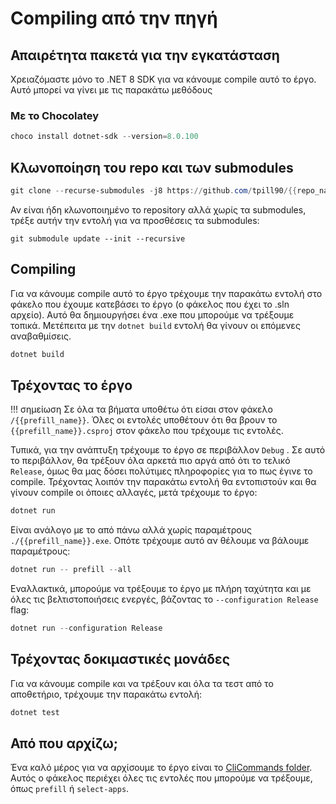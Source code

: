 # Compiling από την πηγή

## Απαιρέτητα πακετά για την εγκατάσταση

Χρειαζόμαστε μόνο το .NET 8 SDK για να κάνουμε compile αυτό το έργο.  Αυτό μπορεί να γίνει με τις παρακάτω μεθόδους

### Με το Chocolatey
```powershell
choco install dotnet-sdk --version=8.0.100
```


## Κλωνοποίηση του repo και των submodules

```powershell
git clone --recurse-submodules -j8 https://github.com/tpill90/{{repo_name}}.git
```
Αν είναι ήδη κλωνοποιημένο το repository αλλά χωρίς τα submodules, τρέξε αυτήν την εντολή για να προσθέσεις τα submodules:
```
git submodule update --init --recursive
```

## Compiling

Για να κάνουμε compile αυτό το έργο τρέχουμε την παρακάτω εντολή στο φάκελο που έχουμε κατεβάσει το έργο (ο φάκελος που έχει το .sln αρχείο).  Αυτό θα δημιουργήσει ένα .exe που μπορούμε να τρέξουμε τοπικά. Μετέπειτα με την `dotnet build` εντολή θα γίνουν οι επόμενες αναβαθμίσεις.

```powershell
dotnet build
```

## Τρέχοντας το έργο

!!! σημείωση
    Σε όλα τα βήματα υποθέτω ότι είσαι στον φάκελο `/{{prefill_name}}`.  Όλες οι εντολές υποθέτουν ότι θα βρουν το `{{prefill_name}}.csproj` στον φάκελο που τρέχουμε τις εντολές.

Τυπικά, για την ανάπτυξη τρέχουμε το έργο σε περιβάλλον `Debug` .  Σε αυτό το περιβάλλον, θα τρέξουν όλα αρκετά πιο αργά από ότι το τελικό `Release`, όμως θα μας δόσει πολύτιμες πληροφορίες για το πως έγινε το compile.  Τρέχοντας λοιπόν την παρακάτω εντολή θα εντοπιστούν και θα γίνουν compile οι όποιες αλλαγές, μετά τρέχουμε το έργο:
```powershell
dotnet run
```

Είναι ανάλογο με το από πάνω αλλά χωρίς παραμέτρους `./{{prefill_name}}.exe`. Οπότε τρέχουμε αυτό αν θέλουμε να βάλουμε παραμέτρους:
```powershell
dotnet run -- prefill --all
```

Εναλλακτικά, μπορούμε να τρέξουμε το έργο με πλήρη ταχύτητα και με όλες τις βελτιστοποιήσεις ενεργές, βάζοντας το `--configuration Release` flag:
```powershell
dotnet run --configuration Release
```

## Τρέχοντας δοκιμαστικές μονάδες

Για να κάνουμε compile και να τρέξουν και όλα τα τεστ από το αποθετήριο, τρέχουμε την παρακάτω εντολή:
```powershell
dotnet test
```

## Από που αρχίζω;

Ένα καλό μέρος για να αρχίσουμε το έργο είναι το [CliCommands folder](https://github.com/tpill90/{{repo_name}}/tree/master/{{prefill_name}}/CliCommands).  Αυτός ο φάκελος περιέχει όλες τις εντολές που μπορούμε να τρέξουμε, όπως `prefill` ή `select-apps`.  
